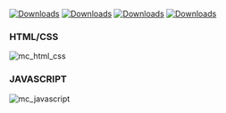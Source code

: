 [![Downloads](https://badges.ml/monokai-corail/total.svg)](https://brackets-extension-badges.github.io#monokai-corail)     [![Downloads](https://badges.ml/monokai-corail/last-version.svg)](https://brackets-extension-badges.github.io#monokai-corail)     [![Downloads](https://badges.ml/monokai-corail/week.svg)](https://brackets-extension-badges.github.io#monokai-corail)     [![Downloads](https://badges.ml/monokai-corail/day.svg)](https://brackets-extension-badges.github.io#monokai-corail)
### HTML/CSS 
![mc_html_css](https://user-images.githubusercontent.com/27980534/32135483-4f084e6e-bc00-11e7-97e7-bb85503001b7.png)
### JAVASCRIPT
![mc_javascript](https://user-images.githubusercontent.com/27980534/32135485-596fd836-bc00-11e7-9943-f349434e2fb7.png)

